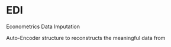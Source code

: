 # EDI

Econometrics Data Imputation

Auto-Encoder structure to reconstructs the meaningful data from 
